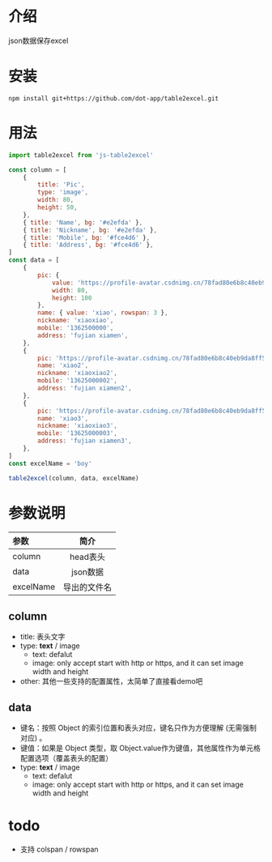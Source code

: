 
# 介绍
json数据保存excel


# 安装
```
npm install git+https://github.com/dot-app/table2excel.git
```

# 用法
``` javascript
import table2excel from 'js-table2excel'

const column = [
	{
		title: 'Pic',
		type: 'image',
		width: 80,
		height: 50,
	},
	{ title: 'Name', bg: '#e2efda' },
	{ title: 'Nickname', bg: '#e2efda' },
	{ title: 'Mobile', bg: '#fce4d6' },
	{ title: 'Address', bg: '#fce4d6' },
]
const data = [
	{
		pic: {
			value: 'https://profile-avatar.csdnimg.cn/78fad80e6b8c40eb9da8ff5ca9697eb5_xunzaosiyecao.jpg!1',
			width: 80,
			height: 100
		},
		name: { value: 'xiao', rowspan: 3 },
		nickname: 'xiaoxiao',
		mobile: '1362500000',
		address: 'fujian xiamen',
	},
	{
		pic: 'https://profile-avatar.csdnimg.cn/78fad80e6b8c40eb9da8ff5ca9697eb5_xunzaosiyecao.jpg!1',
		name: 'xiao2',
		nickname: 'xiaoxiao2',
		mobile: '13625000002',
		address: 'fujian xiamen2',
	},
	{
		pic: 'https://profile-avatar.csdnimg.cn/78fad80e6b8c40eb9da8ff5ca9697eb5_xunzaosiyecao.jpg!1',
		name: 'xiao3',
		nickname: 'xiaoxiao3',
		mobile: '13625000003',
		address: 'fujian xiamen3',
	},
]
const excelName = 'boy'

table2excel(column, data, excelName)

```

# 参数说明

| 参数      |     简介     |
| :-------- | :----------: |
| column    |   head表头   |
| data      |   json数据   |
| excelName | 导出的文件名 |


## column
* title: 表头文字
* type: **text** / image
	* text: defalut
	* image: only accept start with http or https, and it can set image width and height
* other: 其他一些支持的配置属性，太简单了直接看demo吧


## data
* 键名：按照 Object 的索引位置和表头对应，键名只作为方便理解 (无需强制对应) 。
* 键值：如果是 Object 类型，取 Object.value作为键值，其他属性作为单元格配置选项（覆盖表头的配置）
* type: **text** / image
	* text: defalut
	* image: only accept start with http or https, and it can set image width and height

# todo
* 支持 colspan / rowspan

